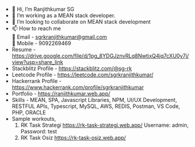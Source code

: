 - 👋 Hi, I’m Ranjithkumar SG
- 👀 I’m working as a MEAN stack developer.
- 💞️ I’m looking to collaborate on MEAN stack development
- 📫 How to reach me<br>
   📧 Email - sgrkranjithkumar@gmail.com<br>
   📱 Mobile - 9092269469
- Resume - https://drive.google.com/file/d/1pg_8YDGJznvRLq8NwtixQ4jq7cXU0y7j/view?usp=share_link
- Stackblitz Profile - https://stackblitz.com/@sg-rk
- Leetcode Profile - https://leetcode.com/sgrkranjithkumar/
- Hackerrank Profile - https://www.hackerrank.com/profile/sgrkranjithkumar
- Portfolio - https://ranjithkumar.web.app/
- Skills - MEAN, SPA, Javascript Libraries, NPM, UI/UX Development, RESTFUL APIs, Typescript, MySQL, AWS, REDIS, Postman, VS Code, PHP, ORACLE
- Sample workouts,
   1. RK Task Strategi https://rk-task-strategi.web.app/
      Username: admin,
      Password: test
   2. RK Task Osiz https://rk-task-osiz.web.app/
<!---
sg-rk/sg-rk is a ✨ special ✨ repository because its `README.md` (this file) appears on your GitHub profile.
You can click the Preview link to take a look at your changes.
--->
